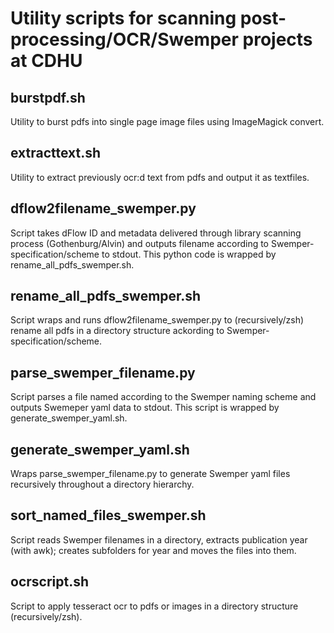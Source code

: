 # Utility scripts for scanning post-processing/OCR/Swemper projects at CDHU

## burstpdf.sh
Utility to burst pdfs into single page image files using ImageMagick convert.

## extracttext.sh
Utility to extract previously ocr:d text from pdfs and output it as textfiles.

## dflow2filename_swemper.py
Script takes dFlow ID and metadata delivered through library scanning process (Gothenburg/Alvin) and outputs filename according to Swemper-specification/scheme to stdout. This python code is wrapped by rename_all_pdfs_swemper.sh.

## rename_all_pdfs_swemper.sh
Script wraps and runs dflow2filename_swemper.py to (recursively/zsh) rename all pdfs in a directory structure ackording to Swemper-specification/scheme.

## parse_swemper_filename.py
Script parses a file named according to the Swemper naming scheme and outputs Swemeper yaml data to stdout. This script is wrapped by generate_swemper_yaml.sh.

## generate_swemper_yaml.sh
Wraps parse_swemper_filename.py to generate Swemper yaml files recursively throughout a directory hierarchy.

## sort_named_files_swemper.sh
Script reads Swemper filenames in a directory, extracts publication year (with awk); creates subfolders for year and moves the files into them.

## ocrscript.sh
Script to apply tesseract ocr to pdfs or images in a directory structure (recursively/zsh).
